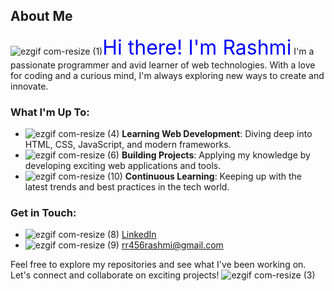 ## About Me

![ezgif com-resize (1)](https://github.com/user-attachments/assets/3b70f2f7-78ef-4c51-914b-60344aeaa63a)<font color="blue" size="6">Hi there!</span> I'm Rashmi</font>
I'm a passionate programmer and avid learner of web technologies. With a love for coding and a curious mind, I'm always exploring new ways to create and innovate.


### What I'm Up To:
- ![ezgif com-resize (4)](https://github.com/user-attachments/assets/4c150e44-2fa0-4fd8-bb4a-b0b478a386c6) <span style="display:inline-block; animation: wave 2s infinite;">**Learning Web Development**</span>: Diving deep into HTML, CSS, JavaScript, and modern frameworks.
- ![ezgif com-resize (6)](https://github.com/user-attachments/assets/738e1285-d2e8-4c05-8fc1-efeea6f3b31e) <span style="display:inline-block; animation: wave 2s infinite;">**Building Projects**</span>: Applying my knowledge by developing exciting web applications and tools.
- ![ezgif com-resize (10)](https://github.com/user-attachments/assets/3753961a-18e3-4a3d-90d6-bd961da77052) <span style="display:inline-block; animation: wave 2s infinite;">**Continuous Learning**</span>: Keeping up with the latest trends and best practices in the tech world.

### Get in Touch:
- ![ezgif com-resize (8)](https://github.com/user-attachments/assets/b130d806-5d01-4a2d-b2b1-f7e2c6a76d56) [LinkedIn](https://www.linkedin.com/in/rashmi-n-899355285/)
- ![ezgif com-resize (9)](https://github.com/user-attachments/assets/d87ea6e7-3ce2-42c7-8558-3fc21818e8f4) rr456rashmi@gmail.com

Feel free to explore my repositories and see what I've been working on. Let's connect and collaborate on exciting projects!
                                                                        ![ezgif com-resize (3)](https://github.com/user-attachments/assets/c3750707-bf13-4dcb-a8fe-d7a24a21b749)
